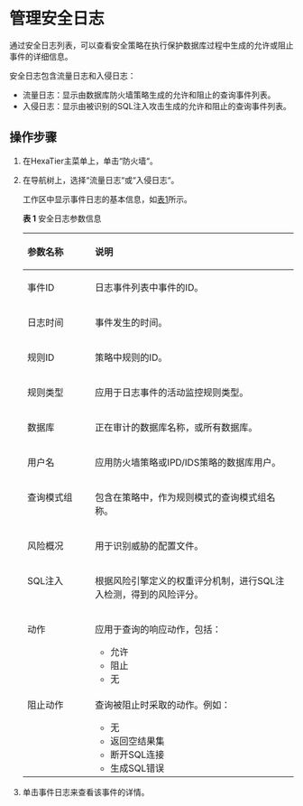 # 管理安全日志<a name="ZH-CN_TOPIC_0111166530"></a>

通过安全日志列表，可以查看安全策略在执行保护数据库过程中生成的允许或阻止事件的详细信息。

安全日志包含流量日志和入侵日志：

-   流量日志：显示由数据库防火墙策略生成的允许和阻止的查询事件列表。
-   入侵日志：显示由被识别的SQL注入攻击生成的允许和阻止的查询事件列表。

## 操作步骤<a name="zh-cn_topic_0110575005_s5d1c2dad1469463e823ba1068c412107"></a>

1.  在HexaTier主菜单上，单击“防火墙“。
2.  在导航树上，选择“流量日志“或“入侵日志“。

    工作区中显示事件日志的基本信息，如[表1](#zh-cn_topic_0110575005_table65563685017)所示。

    **表 1**  安全日志参数信息

    <a name="zh-cn_topic_0110575005_table65563685017"></a>
    <table><thead align="left"><tr id="zh-cn_topic_0110575005_row1855876155015"><th class="cellrowborder" valign="top" width="25%" id="mcps1.2.3.1.1"><p id="zh-cn_topic_0110575005_p95588615508"><a name="zh-cn_topic_0110575005_p95588615508"></a><a name="zh-cn_topic_0110575005_p95588615508"></a>参数名称</p>
    </th>
    <th class="cellrowborder" valign="top" width="75%" id="mcps1.2.3.1.2"><p id="zh-cn_topic_0110575005_p255919617500"><a name="zh-cn_topic_0110575005_p255919617500"></a><a name="zh-cn_topic_0110575005_p255919617500"></a>说明</p>
    </th>
    </tr>
    </thead>
    <tbody><tr id="zh-cn_topic_0110575005_row175597618508"><td class="cellrowborder" valign="top" width="25%" headers="mcps1.2.3.1.1 "><p id="zh-cn_topic_0110575005_p85599619508"><a name="zh-cn_topic_0110575005_p85599619508"></a><a name="zh-cn_topic_0110575005_p85599619508"></a>事件ID</p>
    </td>
    <td class="cellrowborder" valign="top" width="75%" headers="mcps1.2.3.1.2 "><p id="zh-cn_topic_0110575005_p25616616508"><a name="zh-cn_topic_0110575005_p25616616508"></a><a name="zh-cn_topic_0110575005_p25616616508"></a>日志事件列表中事件的ID。</p>
    </td>
    </tr>
    <tr id="zh-cn_topic_0110575005_row125617613508"><td class="cellrowborder" valign="top" width="25%" headers="mcps1.2.3.1.1 "><p id="zh-cn_topic_0110575005_p8562156195015"><a name="zh-cn_topic_0110575005_p8562156195015"></a><a name="zh-cn_topic_0110575005_p8562156195015"></a>日志时间</p>
    </td>
    <td class="cellrowborder" valign="top" width="75%" headers="mcps1.2.3.1.2 "><p id="zh-cn_topic_0110575005_p19563960501"><a name="zh-cn_topic_0110575005_p19563960501"></a><a name="zh-cn_topic_0110575005_p19563960501"></a>事件发生的时间。</p>
    </td>
    </tr>
    <tr id="zh-cn_topic_0110575005_row17563196155016"><td class="cellrowborder" valign="top" width="25%" headers="mcps1.2.3.1.1 "><p id="zh-cn_topic_0110575005_p35641164506"><a name="zh-cn_topic_0110575005_p35641164506"></a><a name="zh-cn_topic_0110575005_p35641164506"></a>规则ID</p>
    </td>
    <td class="cellrowborder" valign="top" width="75%" headers="mcps1.2.3.1.2 "><p id="zh-cn_topic_0110575005_p256516165019"><a name="zh-cn_topic_0110575005_p256516165019"></a><a name="zh-cn_topic_0110575005_p256516165019"></a>策略中规则的ID。</p>
    </td>
    </tr>
    <tr id="zh-cn_topic_0110575005_row175655685018"><td class="cellrowborder" valign="top" width="25%" headers="mcps1.2.3.1.1 "><p id="zh-cn_topic_0110575005_p125661767500"><a name="zh-cn_topic_0110575005_p125661767500"></a><a name="zh-cn_topic_0110575005_p125661767500"></a>规则类型</p>
    </td>
    <td class="cellrowborder" valign="top" width="75%" headers="mcps1.2.3.1.2 "><p id="zh-cn_topic_0110575005_p1356619625019"><a name="zh-cn_topic_0110575005_p1356619625019"></a><a name="zh-cn_topic_0110575005_p1356619625019"></a>应用于日志事件的活动监控规则类型。</p>
    </td>
    </tr>
    <tr id="zh-cn_topic_0110575005_row9567262509"><td class="cellrowborder" valign="top" width="25%" headers="mcps1.2.3.1.1 "><p id="zh-cn_topic_0110575005_p1756713695017"><a name="zh-cn_topic_0110575005_p1756713695017"></a><a name="zh-cn_topic_0110575005_p1756713695017"></a>数据库</p>
    </td>
    <td class="cellrowborder" valign="top" width="75%" headers="mcps1.2.3.1.2 "><p id="zh-cn_topic_0110575005_p13570166155013"><a name="zh-cn_topic_0110575005_p13570166155013"></a><a name="zh-cn_topic_0110575005_p13570166155013"></a>正在审计的数据库名称，或所有数据库。</p>
    </td>
    </tr>
    <tr id="zh-cn_topic_0110575005_row13571206115014"><td class="cellrowborder" valign="top" width="25%" headers="mcps1.2.3.1.1 "><p id="zh-cn_topic_0110575005_p1057211675010"><a name="zh-cn_topic_0110575005_p1057211675010"></a><a name="zh-cn_topic_0110575005_p1057211675010"></a>用户名</p>
    </td>
    <td class="cellrowborder" valign="top" width="75%" headers="mcps1.2.3.1.2 "><p id="zh-cn_topic_0110575005_p55731167501"><a name="zh-cn_topic_0110575005_p55731167501"></a><a name="zh-cn_topic_0110575005_p55731167501"></a>应用防火墙策略或IPD/IDS策略的数据库用户。</p>
    </td>
    </tr>
    <tr id="zh-cn_topic_0110575005_row165734675018"><td class="cellrowborder" valign="top" width="25%" headers="mcps1.2.3.1.1 "><p id="zh-cn_topic_0110575005_p13574196115015"><a name="zh-cn_topic_0110575005_p13574196115015"></a><a name="zh-cn_topic_0110575005_p13574196115015"></a>查询模式组</p>
    </td>
    <td class="cellrowborder" valign="top" width="75%" headers="mcps1.2.3.1.2 "><p id="zh-cn_topic_0110575005_p1957512605015"><a name="zh-cn_topic_0110575005_p1957512605015"></a><a name="zh-cn_topic_0110575005_p1957512605015"></a>包含在策略中，作为规则模式的查询模式组名称。</p>
    </td>
    </tr>
    <tr id="zh-cn_topic_0110575005_row457511615502"><td class="cellrowborder" valign="top" width="25%" headers="mcps1.2.3.1.1 "><p id="zh-cn_topic_0110575005_p165764614505"><a name="zh-cn_topic_0110575005_p165764614505"></a><a name="zh-cn_topic_0110575005_p165764614505"></a>风险概况</p>
    </td>
    <td class="cellrowborder" valign="top" width="75%" headers="mcps1.2.3.1.2 "><p id="zh-cn_topic_0110575005_p65771564502"><a name="zh-cn_topic_0110575005_p65771564502"></a><a name="zh-cn_topic_0110575005_p65771564502"></a>用于识别威胁的配置文件。</p>
    </td>
    </tr>
    <tr id="zh-cn_topic_0110575005_row175774612509"><td class="cellrowborder" valign="top" width="25%" headers="mcps1.2.3.1.1 "><p id="zh-cn_topic_0110575005_p65781862503"><a name="zh-cn_topic_0110575005_p65781862503"></a><a name="zh-cn_topic_0110575005_p65781862503"></a>SQL注入</p>
    </td>
    <td class="cellrowborder" valign="top" width="75%" headers="mcps1.2.3.1.2 "><p id="zh-cn_topic_0110575005_p15791063504"><a name="zh-cn_topic_0110575005_p15791063504"></a><a name="zh-cn_topic_0110575005_p15791063504"></a>根据风险引擎定义的权重评分机制，进行SQL注入检测，得到的风险评分。</p>
    </td>
    </tr>
    <tr id="zh-cn_topic_0110575005_row05797611507"><td class="cellrowborder" valign="top" width="25%" headers="mcps1.2.3.1.1 "><p id="zh-cn_topic_0110575005_p95801866501"><a name="zh-cn_topic_0110575005_p95801866501"></a><a name="zh-cn_topic_0110575005_p95801866501"></a>动作</p>
    </td>
    <td class="cellrowborder" valign="top" width="75%" headers="mcps1.2.3.1.2 "><p id="zh-cn_topic_0110575005_p258010645014"><a name="zh-cn_topic_0110575005_p258010645014"></a><a name="zh-cn_topic_0110575005_p258010645014"></a>应用于查询的响应动作，包括：</p>
    <a name="zh-cn_topic_0110575005_ul75811562506"></a><a name="zh-cn_topic_0110575005_ul75811562506"></a><ul id="zh-cn_topic_0110575005_ul75811562506"><li>允许</li><li>阻止</li><li>无</li></ul>
    </td>
    </tr>
    <tr id="zh-cn_topic_0110575005_row45831663503"><td class="cellrowborder" valign="top" width="25%" headers="mcps1.2.3.1.1 "><p id="zh-cn_topic_0110575005_p15833635017"><a name="zh-cn_topic_0110575005_p15833635017"></a><a name="zh-cn_topic_0110575005_p15833635017"></a>阻止动作</p>
    </td>
    <td class="cellrowborder" valign="top" width="75%" headers="mcps1.2.3.1.2 "><p id="zh-cn_topic_0110575005_p95836695017"><a name="zh-cn_topic_0110575005_p95836695017"></a><a name="zh-cn_topic_0110575005_p95836695017"></a>查询被阻止时采取的动作。例如：</p>
    <a name="zh-cn_topic_0110575005_ul658456195014"></a><a name="zh-cn_topic_0110575005_ul658456195014"></a><ul id="zh-cn_topic_0110575005_ul658456195014"><li>无</li><li>返回空结果集</li><li>断开SQL连接</li><li>生成SQL错误</li></ul>
    </td>
    </tr>
    </tbody>
    </table>

3.  单击事件日志来查看该事件的详情。

